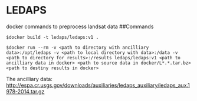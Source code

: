 # LEDAPS
docker commands to preprocess landsat data
##Commands
```
$docker build -t ledaps/ledaps:v1 .

$docker run --rm -v <path to directory with ancilliary data>:/opt/ledaps -v <path to local directory with data>:/data -v <path to directory for results>:/results ledaps/ledaps:v1 <path to ancilliary data in docker> <path to source data in docker/L*.*.tar.bz> <path to destiny results in docker>
```
The ancilliary data: http://espa.cr.usgs.gov/downloads/auxiliaries/ledaps_auxiliary/ledaps_aux.1978-2014.tar.gz
